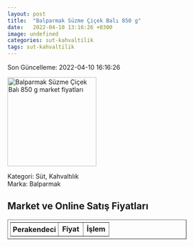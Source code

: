 ```yaml
---
layout: post
title:  "Balparmak Süzme Çiçek Balı 850 g"
date:   2022-04-10 13:16:26 +0300
image: undefined
categories: sut-kahvaltilik
tags: sut-kahvaltilik
---
```


Son Güncelleme: 2022-04-10 16:16:26

<img src="undefined" width="200" alt="Balparmak Süzme Çiçek Balı 850 g market fiyatları" />

Kategori: Süt, Kahvaltılık
<br />
Marka: Balparmak

<h2>Market ve Online Satış Fiyatları</h2>

<table border="1" style="padding: 5px;width:80%;">
  <tr>
    <td style="padding: 5px;"><strong>Perakendeci</strong></td>
    <td><strong>Fiyat</strong></td>
    <td><strong>İşlem</strong></td>
  </tr>
  
</table>

